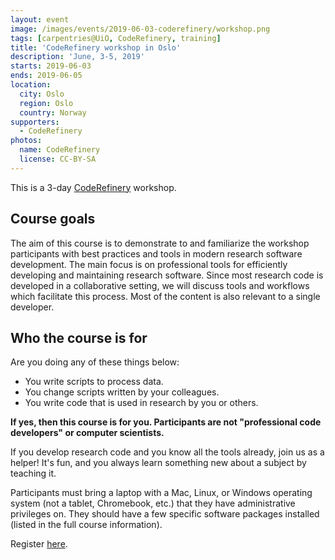 ```yaml
---
layout: event
image: /images/events/2019-06-03-coderefinery/workshop.png
tags: [carpentries@UiO, CodeRefinery, training]
title: 'CodeRefinery workshop in Oslo'
description: 'June, 3-5, 2019'
starts: 2019-06-03
ends: 2019-06-05
location:
  city: Oslo
  region: Oslo
  country: Norway
supporters:
  - CodeRefinery
photos:
  name: CodeRefinery
  license: CC-BY-SA
---
```


This is a 3-day [CodeRefinery](https://coderefinery.org/) workshop.

## Course goals

The aim of this course is to demonstrate to and familiarize the workshop participants with best practices and tools in modern research software development. The main focus is on professional tools for efficiently developing and maintaining research software. Since most research code is developed in a collaborative setting, we will discuss tools and workflows which facilitate this process. Most of the content is also relevant to a single developer.

## Who the course is for

Are you doing any of these things below:

- You write scripts to process data.
- You change scripts written by your colleagues.
- You write code that is used in research by you or others.

**If yes, then this course is for you. Participants are not "professional code developers" or computer scientists.**

If you develop research code and you know all the tools already, join us as a helper! It's fun, and you always learn something new about a subject by teaching it.

Participants must bring a laptop with a Mac, Linux, or Windows operating system (not a tablet, Chromebook, etc.) that they have administrative privileges on. They should have a few specific software packages installed (listed in the full course information).

Register [here](https://coderefinery.org/workshops/2019-06-03-oslo/).


